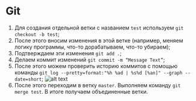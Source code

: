 # Git

1. Для создания отдельной ветки с названием `test` используем `git checkout -b test`;
2. После этого вносим изменения в этой ветке (например, меняем логику программы, что-то дорабатываем, что-то убираем);
3. Подтверждаем эти изменения `git add .`;
4. Делаем коммит изменений `git commit -m “Message Text”`;
5. После этого можем проверить историю коммитов с помощью команды `git log --pretty=format:"%h %ad | %s%d [%an]" --graph --date=short`;
![alt text](https://pp.userapi.com/c852028/v852028942/a9b7c/joQzs5HIqWE.jpg)
6. После этого переходим в ветку `master`. Выполняем команду `git merge test`. В итоге получаем объединенные ветки.
